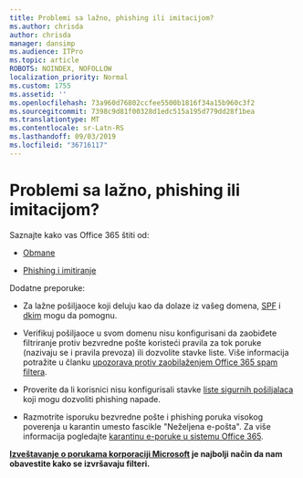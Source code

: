 ```yaml
---
title: Problemi sa lažno, phishing ili imitacijom?
ms.author: chrisda
author: chrisda
manager: dansimp
ms.audience: ITPro
ms.topic: article
ROBOTS: NOINDEX, NOFOLLOW
localization_priority: Normal
ms.custom: 1755
ms.assetid: ''
ms.openlocfilehash: 73a960d76802ccfee5500b1816f34a15b960c3f2
ms.sourcegitcommit: 7398c9d81f00328d1edc515a195d779dd28f1bea
ms.translationtype: MT
ms.contentlocale: sr-Latn-RS
ms.lasthandoff: 09/03/2019
ms.locfileid: "36716117"
---
```

# <a name="issues-with-spoofing-phishing-or-impersonation"></a>Problemi sa lažno, phishing ili imitacijom?

Saznajte kako vas Office 365 štiti od:

- [Obmane](https://docs.microsoft.com/office365/securitycompliance/anti-spoofing-protection)

- [Phishing i imitiranje](https://docs.microsoft.com/office365/securitycompliance/atp-anti-phishing)

Dodatne preporuke:

- Za lažne pošiljaoce koji deluju kao da dolaze iz vašeg domena, [SPF](https://docs.microsoft.com/office365/securitycompliance/set-up-spf-in-office-365-to-help-prevent-spoofing) i [dkim](https://docs.microsoft.com/office365/securitycompliance/use-dkim-to-validate-outbound-email) mogu da pomognu.

- Verifikuj pošiljaoce u svom domenu nisu konfigurisani da zaobiđete filtriranje protiv bezvredne pošte koristeći pravila za tok poruke (nazivaju se i pravila prevoza) ili dozvolite stavke liste. Više informacija potražite u članku [upozorava protiv zaobilaženjem Office 365 spam filtera](https://docs.microsoft.com/exchange/troubleshoot/antispam/cautions-against-bypassing-spam-filters).

- Proverite da li korisnici nisu konfigurisali stavke [liste sigurnih pošiljalaca](https://support.office.com/article/BE1BAEA0-BEAB-4A30-B968-9004332336CE) koji mogu dozvoliti phishing napade.

- Razmotrite isporuku bezvredne pošte i phishing poruka visokog poverenja u karantin umesto fascikle "Neželjena e-pošta". Za više informacija pogledajte [karantinu e-poruke u sistemu Office 365](https://docs.microsoft.com/office365/securitycompliance/quarantine-email-messages).

**[Izveštavanje o porukama korporaciji Microsoft](https://support.office.com/article/b5caa9f1-cdf3-4443-af8c-ff724ea719d2) je najbolji način da nam obavestite kako se izvršavaju filteri.**
